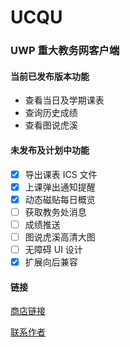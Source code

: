 # UCQU
### UWP 重大教务网客户端 ###

#### 当前已发布版本功能 ####
- 查看当日及学期课表
- 查询历史成绩
- 查看图说虎溪

#### 未发布及计划中功能 ####
- [x] 导出课表 ICS 文件
- [x] 上课弹出通知提醒
- [x] 动态磁贴每日概览
- [ ] 获取教务处消息
- [ ] 成绩推送
- [ ] 图说虎溪高清大图
- [ ] 无障碍 UI 设计
- [x] 扩展向后兼容

#### 链接 ####
[商店链接](https://www.microsoft.com/store/apps/9N0JBMVBXCLL)

[联系作者](mailto:DLPServ@outlook.com?Subject=UCQU)
